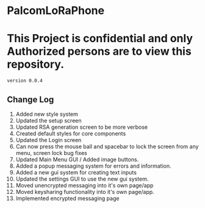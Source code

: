 # PalcomLoRaPhone
<h1><b>This Project is confidential and only Authorized persons are to view this repository.</b></h1>
<code>version 0.0.4</code>

<h2>Change Log</h2>
<ol>
<li>Added new style system</li>
<li>Updated the setup screen</li>
<li>Updated RSA generation screen to be more verbose</li>
<li>Created default styles for core components</li>
<li>Updated the Login screen</li>
<li>Can now press the mouse ball and spacebar to lock the screen from any menu, screen lock bug fixes</li>
<li>Updated Main Menu GUI / Added image buttons.</li>
<li>Added a popup messaging system for errors and information.</li>
<li>Added a new gui system for creating text inputs</li>
<li>Updated the settings GUI to use the new gui system.</li>
<li>Moved unencrypted messaging into it's own page/app</li>
<li>Moved keysharing functionality into it's own page/app.</li>
<li>Implemented encrypted messaging page</li>
<ol>
